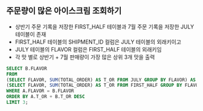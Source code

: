 ## 주문량이 많은 아이스크림 조회하기
- 상반기 주문 기록을 저장한 FIRST_HALF 테이블과 7월 주문 기록을 저장한 JULY 테이블이 존재
- FIRST_HALF 테이블의 SHIPMENT_ID 컬럼은 JULY 테이블의 외래키이고
- JULY 테이블의 FLAVOR 컬럼은 FIRST_HALF 테이블의 외래키임
- 각 맛 별로 상반기 + 7월 판매량이 가장 많은 상위 3개 맛을 출력

```sql
SELECT B.FLAVOR
FROM 
(SELECT FLAVOR, SUM(TOTAL_ORDER) AS T_OR FROM JULY GROUP BY FLAVOR) AS A, 
(SELECT FLAVOR, SUM(TOTAL_ORDER) AS T_OR FROM FIRST_HALF GROUP BY FLAVOR) AS B 
WHERE A.FLAVOR = B.FLAVOR
ORDER BY A.T_OR + B.T_OR DESC
LIMIT 3;
```
